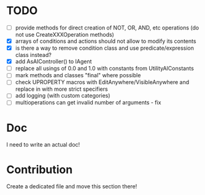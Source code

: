 # TODO

- [ ] provide methods for direct creation of NOT, OR, AND, etc operations (do not use CreateXXXOperation methods)
- [x] arrays of conditions and actions should not allow to modify its contents
- [x] is there a way to remove condition class and use predicate/expression class instead?
- [x] add AsAIController() to IAgent
- [ ] replace all usings of 0.0 and 1.0 with constants from UtilityAIConstants
- [ ] mark methods and classes "final" where possible
- [ ] check UPROPERTY macros with EditAnywhere/VisibleAnywhere and replace in with more strict specifiers
- [ ] add logging (with custom categories)
- [ ] multioperations can get invalid number of arguments - fix

# Doc

I need to write an actual doc!

# Contribution

Create a dedicated file and move this section there!
